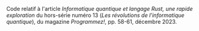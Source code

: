 Code relatif à l'article *Informatique quantique et langage Rust, une rapide exploration* du hors-série numéro 13 (*Les révolutions de l'informatique quantique*), du magazine *Programmez!*, pp. 58-61, décembre 2023.
